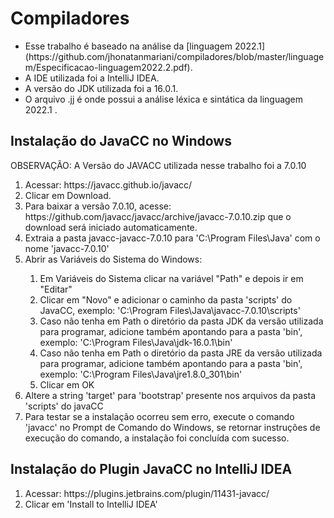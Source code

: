 # Compiladores

<ul>
    <li> Esse trabalho é baseado na análise da [linguagem 2022.1](https://github.com/jhonatanmariani/compiladores/blob/master/linguagem/Especificacao-linguagem2022.2.pdf). </li>
    <li> A IDE utilizada foi a IntelliJ IDEA. </li>
    <li> A versão do JDK utilizada foi a 16.0.1. </li>
    <li> O arquivo .jj é onde possui a análise léxica e sintática da linguagem 2022.1 . </li>
</ul>

## Instalação do JavaCC no Windows

OBSERVAÇÃO: A Versão do JAVACC utilizada nesse trabalho foi a 7.0.10

<ol>
    <li> Acessar: https://javacc.github.io/javacc/ </li>
    <li> Clicar em Download. </li>
    <li> Para baixar a versão 7.0.10, acesse: https://github.com/javacc/javacc/archive/javacc-7.0.10.zip que o download será iniciado automaticamente. </li>
    <li> Extraia a pasta javacc-javacc-7.0.10 para 'C:\Program Files\Java' com o nome 'javacc-7.0.10'</li>
    <li> Abrir as Variáveis do Sistema do Windows:</li>
        <ol>
            <li> Em Variáveis do Sistema clicar na variável "Path" e depois ir em "Editar"  </li> 
            <li> Clicar em "Novo" e adicionar o caminho da pasta 'scripts' do JavaCC, exemplo: 'C:\Program Files\Java\javacc-7.0.10\scripts'
            <li> Caso não tenha em Path o diretório da pasta JDK da versão utilizada para programar, adicione também apontando para a pasta 'bin', exemplo: 'C:\Program Files\Java\jdk-16.0.1\bin' </li>
            <li> Caso não tenha em Path o diretório da pasta JRE da versão utilizada para programar, adicione também apontando para a pasta 'bin', exemplo: 'C:\Program Files\Java\jre1.8.0_301\bin'  </li>
            <li> Clicar em OK </li>
        </ol>
    <li> Altere a string 'target' para 'bootstrap' presente nos arquivos da pasta 'scripts' do javaCC </li>
    <li> Para testar se a instalação ocorreu sem erro, execute o comando 'javacc' no Prompt de Comando do Windows, se retornar instruções de execução do comando, a instalação foi concluída com sucesso. </li>
</ol>

## Instalação do Plugin JavaCC no IntelliJ IDEA

<ol>
    <li> Acessar: https://plugins.jetbrains.com/plugin/11431-javacc/ </li>
    <li> Clicar em 'Install to IntelliJ IDEA' </li>
</ol>